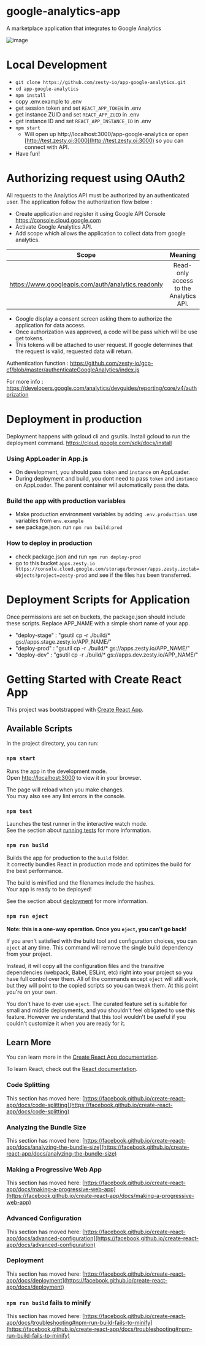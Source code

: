 # google-analytics-app
A marketplace application that integrates to Google Analytics

![image](https://user-images.githubusercontent.com/50983144/177836969-4c664c46-4bb4-40eb-ba09-2728549bcae2.png)

# Local Development

-   `git clone https://github.com/zesty-io/app-google-analytics.git`
-   `cd app-google-analytics`
-   `npm install`
-   copy .env.example to .env
-   get session token and set `REACT_APP_TOKEN` in .env
-   get instance ZUID and set `REACT_APP_ZUID` in .env
-   get instance ID and set `REACT_APP_INSTANCE_ID` in .env
-   `npm start`
    -   Will open up http://localhost:3000/app-google-analytics or open [http://test.zesty.oi:3000](http://test.zesty.oi:3000) so you can connect with API.
-   Have fun!

# Authorizing request using OAuth2

All requests to the Analytics API must be authorized by an authenticated user. The application follow the authorization flow below :

-   Create application and register it using Google API Console https://console.cloud.google.com
-   Activate Google Analytics API.
-   Add scope which allows the application to collect data from google analytics.

| Scope | Meaning |
| :---: | :---: |
| https://www.googleapis.com/auth/analytics.readonly | Read-only access to the Analytics API. |

-   Google display a consent screen asking them to authorize the application for data access.
-   Once authorization was approved, a code will be pass which will be use get tokens.
-   This tokens will be attached to user request. If google determines that the request is valid, requested data will return.

Authentication function : https://github.com/zesty-io/gcp-cf/blob/master/authenticateGoogleAnalytics/index.js

For more info : https://developers.google.com/analytics/devguides/reporting/core/v4/authorization

# Deployment in production

Deployment happens with gcloud cli and gsutils. Install gcloud to run the deployment command. https://cloud.google.com/sdk/docs/install


### Using AppLoader in App.js

-   On development, you should pass `token` and `instance` on AppLoader.
-   During deployment and build, you dont need to pass `token` and `instance` on AppLoader. The parent container will automatically pass the data.

### Build the app with production variables

-   Make production environment variables by adding `.env.production`. use variables from `env.example`
-   see package.json. run `npm run build:prod`

### How to deploy in production

-  check package.json and run `npm run deploy-prod`
-  go to this bucket `apps.zesty.io https://console.cloud.google.com/storage/browser/apps.zesty.io;tab=objects?project=zesty-prod` and see if the files has been transferred.



# Deployment Scripts for Application

Once permissions are set on buckets, the package.json should include these scripts. Replace APP_NAME with a simple short name of your app.

-   "deploy-stage" : "gsutil cp -r ./build/* gs://apps.stage.zesty.io/APP_NAME/"
-   "deploy-prod" : "gsutil cp -r ./build/* gs://apps.zesty.io/APP_NAME/"
-   "deploy-dev" : "gsutil cp -r ./build/* gs://apps.dev.zesty.io/APP_NAME/"


# Getting Started with Create React App

This project was bootstrapped with [Create React App](https://github.com/facebook/create-react-app).

## Available Scripts

In the project directory, you can run:

### `npm start`

Runs the app in the development mode.\
Open [http://localhost:3000](http://localhost:3000) to view it in your browser.

The page will reload when you make changes.\
You may also see any lint errors in the console.

### `npm test`

Launches the test runner in the interactive watch mode.\
See the section about [running tests](https://facebook.github.io/create-react-app/docs/running-tests) for more information.

### `npm run build`

Builds the app for production to the `build` folder.\
It correctly bundles React in production mode and optimizes the build for the best performance.

The build is minified and the filenames include the hashes.\
Your app is ready to be deployed!

See the section about [deployment](https://facebook.github.io/create-react-app/docs/deployment) for more information.

### `npm run eject`

**Note: this is a one-way operation. Once you `eject`, you can't go back!**

If you aren't satisfied with the build tool and configuration choices, you can `eject` at any time. This command will remove the single build dependency from your project.

Instead, it will copy all the configuration files and the transitive dependencies (webpack, Babel, ESLint, etc) right into your project so you have full control over them. All of the commands except `eject` will still work, but they will point to the copied scripts so you can tweak them. At this point you're on your own.

You don't have to ever use `eject`. The curated feature set is suitable for small and middle deployments, and you shouldn't feel obligated to use this feature. However we understand that this tool wouldn't be useful if you couldn't customize it when you are ready for it.

## Learn More

You can learn more in the [Create React App documentation](https://facebook.github.io/create-react-app/docs/getting-started).

To learn React, check out the [React documentation](https://reactjs.org/).

### Code Splitting

This section has moved here: [https://facebook.github.io/create-react-app/docs/code-splitting](https://facebook.github.io/create-react-app/docs/code-splitting)

### Analyzing the Bundle Size

This section has moved here: [https://facebook.github.io/create-react-app/docs/analyzing-the-bundle-size](https://facebook.github.io/create-react-app/docs/analyzing-the-bundle-size)

### Making a Progressive Web App

This section has moved here: [https://facebook.github.io/create-react-app/docs/making-a-progressive-web-app](https://facebook.github.io/create-react-app/docs/making-a-progressive-web-app)

### Advanced Configuration

This section has moved here: [https://facebook.github.io/create-react-app/docs/advanced-configuration](https://facebook.github.io/create-react-app/docs/advanced-configuration)

### Deployment

This section has moved here: [https://facebook.github.io/create-react-app/docs/deployment](https://facebook.github.io/create-react-app/docs/deployment)

### `npm run build` fails to minify

This section has moved here: [https://facebook.github.io/create-react-app/docs/troubleshooting#npm-run-build-fails-to-minify](https://facebook.github.io/create-react-app/docs/troubleshooting#npm-run-build-fails-to-minify)

